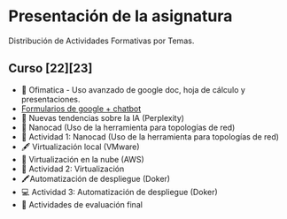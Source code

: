 # Presentación de la asignatura
Distribución de Actividades Formativas por Temas. 

## Curso [22][23]
* 🏫 Ofimatica - Uso avanzado de google doc, hoja de cálculo y presentaciones.
* [Formularios de google + chatbot](https://github.com/calles/GII_TIC/tree/main/temario/Ofimatica/Google%20formularios)
* 📜 Nuevas tendencias sobre la IA (Perplexity)
* 📓 Nanocad (Uso de la herramienta para topologías de red)
* 🔎 Actividad 1: Nanocad (Uso de la herramienta para topologías de red)
* 🖋️ Virtualización local (VMware)
* 📒 Virtualización en la nube (AWS)
* 📑 Actividad 2: Virtualización
* 🖍️Automatización de despliegue (Doker)
* 💻 Actividad 3: Automatización de despliegue (Doker)
* 📖 Actividades de evaluación final





